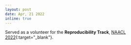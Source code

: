 ```yaml
---
layout: post
date: Apr, 21 2022
inline: true
---
```


Served as a volunteer for the **Reproducibility Track**, [NAACL 2022](https://naacl2022-reproducibility-track.github.io/organizers){:target="_blank"}.
